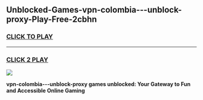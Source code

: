 
## Unblocked-Games-vpn-colombia---unblock-proxy-Play-Free-2cbhn
<h3>
<a href="https://premium76.site?title=vpn-colombia---unblock-proxy&ref=10A">CLICK TO PLAY</a></h3>
<hr>

<h3>
<a href="https://premium76.site?title=vpn-colombia---unblock-proxy&ref=10A">CLICK 2 PLAY</a>
  
</h3>

<a href="https://premium76.site?title=vpn-colombia---unblock-proxy&ref=10A"><img src="https://clearcache.store/games.png"></a>


**vpn-colombia---unblock-proxy games unblocked: Your Gateway to Fun and Accessible Online Gaming**
